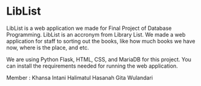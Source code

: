 # LibList
LibList is a web application we made for Final Project of Database Programming.
LibList is an accronym from Library List. We made a web application for staff to sorting out the books, like how much books we have now, where is the place, and etc.

We are using Python Flask, HTML, CSS, and MariaDB for this project.
You can install the requirements needed for running the web application.

Member :
Khansa Intani
Halimatul Hasanah
Gita Wulandari
